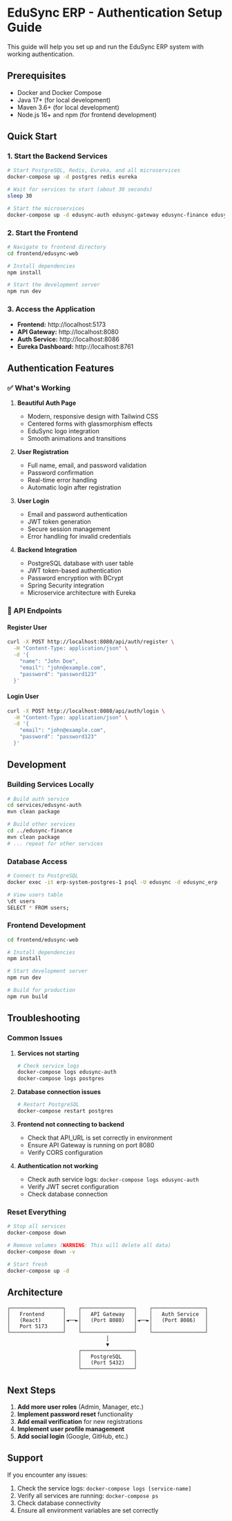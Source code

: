# EduSync ERP - Authentication Setup Guide

This guide will help you set up and run the EduSync ERP system with working authentication.

## Prerequisites

- Docker and Docker Compose
- Java 17+ (for local development)
- Maven 3.6+ (for local development)
- Node.js 16+ and npm (for frontend development)

## Quick Start

### 1. Start the Backend Services

```bash
# Start PostgreSQL, Redis, Eureka, and all microservices
docker-compose up -d postgres redis eureka

# Wait for services to start (about 30 seconds)
sleep 30

# Start the microservices
docker-compose up -d edusync-auth edusync-gateway edusync-finance edusync-hr edusync-student edusync-sales edusync-academics
```

### 2. Start the Frontend

```bash
# Navigate to frontend directory
cd frontend/edusync-web

# Install dependencies
npm install

# Start the development server
npm run dev
```

### 3. Access the Application

- **Frontend:** http://localhost:5173
- **API Gateway:** http://localhost:8080
- **Auth Service:** http://localhost:8086
- **Eureka Dashboard:** http://localhost:8761

## Authentication Features

### ✅ What's Working

1. **Beautiful Auth Page**
   - Modern, responsive design with Tailwind CSS
   - Centered forms with glassmorphism effects
   - EduSync logo integration
   - Smooth animations and transitions

2. **User Registration**
   - Full name, email, and password validation
   - Password confirmation
   - Real-time error handling
   - Automatic login after registration

3. **User Login**
   - Email and password authentication
   - JWT token generation
   - Secure session management
   - Error handling for invalid credentials

4. **Backend Integration**
   - PostgreSQL database with user table
   - JWT token-based authentication
   - Password encryption with BCrypt
   - Spring Security integration
   - Microservice architecture with Eureka

### 🔧 API Endpoints

#### Register User
```bash
curl -X POST http://localhost:8080/api/auth/register \
  -H "Content-Type: application/json" \
  -d '{
    "name": "John Doe",
    "email": "john@example.com",
    "password": "password123"
  }'
```

#### Login User
```bash
curl -X POST http://localhost:8080/api/auth/login \
  -H "Content-Type: application/json" \
  -d '{
    "email": "john@example.com",
    "password": "password123"
  }'
```

## Development

### Building Services Locally

```bash
# Build auth service
cd services/edusync-auth
mvn clean package

# Build other services
cd ../edusync-finance
mvn clean package
# ... repeat for other services
```

### Database Access

```bash
# Connect to PostgreSQL
docker exec -it erp-system-postgres-1 psql -U edusync -d edusync_erp

# View users table
\dt users
SELECT * FROM users;
```

### Frontend Development

```bash
cd frontend/edusync-web

# Install dependencies
npm install

# Start development server
npm run dev

# Build for production
npm run build
```

## Troubleshooting

### Common Issues

1. **Services not starting**
   ```bash
   # Check service logs
   docker-compose logs edusync-auth
   docker-compose logs postgres
   ```

2. **Database connection issues**
   ```bash
   # Restart PostgreSQL
   docker-compose restart postgres
   ```

3. **Frontend not connecting to backend**
   - Check that API_URL is set correctly in environment
   - Ensure API Gateway is running on port 8080
   - Verify CORS configuration

4. **Authentication not working**
   - Check auth service logs: `docker-compose logs edusync-auth`
   - Verify JWT secret configuration
   - Check database connection

### Reset Everything

```bash
# Stop all services
docker-compose down

# Remove volumes (WARNING: This will delete all data)
docker-compose down -v

# Start fresh
docker-compose up -d
```

## Architecture

```
┌─────────────────┐    ┌─────────────────┐    ┌─────────────────┐
│   Frontend      │    │   API Gateway   │    │   Auth Service  │
│   (React)       │◄──►│   (Port 8080)   │◄──►│   (Port 8086)   │
│   Port 5173     │    │                 │    │                 │
└─────────────────┘    └─────────────────┘    └─────────────────┘
                                │
                                ▼
                       ┌─────────────────┐
                       │   PostgreSQL    │
                       │   (Port 5432)   │
                       └─────────────────┘
```

## Next Steps

1. **Add more user roles** (Admin, Manager, etc.)
2. **Implement password reset** functionality
3. **Add email verification** for new registrations
4. **Implement user profile management**
5. **Add social login** (Google, GitHub, etc.)

## Support

If you encounter any issues:

1. Check the service logs: `docker-compose logs [service-name]`
2. Verify all services are running: `docker-compose ps`
3. Check database connectivity
4. Ensure all environment variables are set correctly
